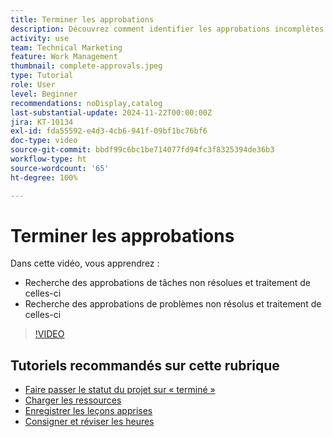 ```yaml
---
title: Terminer les approbations
description: Découvrez comment identifier les approbations incomplètes et les résoudre afin de pouvoir clôturer votre projet.
activity: use
team: Technical Marketing
feature: Work Management
thumbnail: complete-approvals.jpeg
type: Tutorial
role: User
level: Beginner
recommendations: noDisplay,catalog
last-substantial-update: 2024-11-22T00:00:00Z
jira: KT-10134
exl-id: fda55592-e4d3-4cb6-941f-09bf1bc76bf6
doc-type: video
source-git-commit: bbdf99c6bc1be714077fd94fc3f8325394de36b3
workflow-type: ht
source-wordcount: '65'
ht-degree: 100%

---
```


# Terminer les approbations

Dans cette vidéo, vous apprendrez :

* Recherche des approbations de tâches non résolues et traitement de celles-ci
* Recherche des approbations de problèmes non résolus et traitement de celles-ci

>[!VIDEO](https://video.tv.adobe.com/v/3439422/?quality=12&learn=on&enablevpops=1)

## Tutoriels recommandés sur cette rubrique

* [Faire passer le statut du projet sur « terminé »](/help/manage-work/projects/change-the-project-status.md)
* [Charger les ressources](/help/manage-work/close-a-project/upload-assets.md)
* [Enregistrer les leçons apprises](/help/manage-work/close-a-project/lessons-learned-from-closing-a-project.md)
* [Consigner et réviser les heures](/help/manage-work/close-a-project/log-and-review-hours.md)

